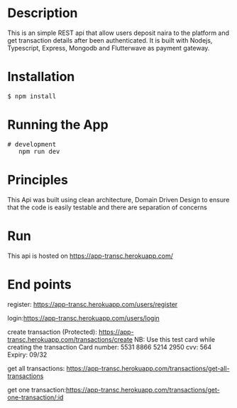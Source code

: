 # Description
This is an simple REST api that allow users deposit naira to the platform and get transaction details after been authenticated. 
It is built with Nodejs, Typescript, Express, Mongodb and Flutterwave as payment gateway.

# Installation
<pre>$ npm install</pre>

# Running the App
<pre># development 
   npm run dev
</pre>

# Principles
This Api was built using clean architecture, Domain Driven Design to ensure that the code is easily testable and there are separation of concerns

# Run
This api is hosted on https://app-transc.herokuapp.com/

# End points
register: https://app-transc.herokuapp.com/users/register

login:https://app-transc.herokuapp.com/users/login

create transaction (Protected): https://app-transc.herokuapp.com/transactions/create
NB: Use this test card while creating the transaction
Card number: 5531 8866 5214 2950
cvv: 564
Expiry: 09/32

get all transactions: https://app-transc.herokuapp.com/transactions/get-all-transactions

get one transaction:https://app-transc.herokuapp.com/transactions/get-one-transaction/:id




